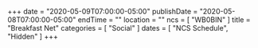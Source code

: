 +++
date = "2020-05-09T07:00:00-05:00"
publishDate = "2020-05-08T07:00:00-05:00"
endTime = ""
location = ""
ncs = [ "WB0BIN" ]
title = "Breakfast Net"
categories = [ "Social" ]
dates = [ "NCS Schedule", "Hidden" ]
+++
